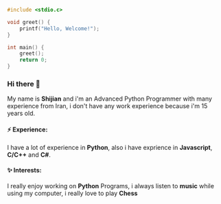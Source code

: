 ```c
#include <stdio.c>

void greet() {
    printf("Hello, Welcome!");
}

int main() {
    greet();
    return 0;
}
```

### Hi there 👋

My name is **Shijian** and i'm an Advanced Python Programmer with many experience from Iran, i don't have any work experience because i'm 15 years old.

#### ⚡ Experience:

I have a lot of experience in **Python**, also i have exprience in **Javascript**, **C/C++** and **C#**.

#### ✨ Interests:

I really enjoy working on **Python** Programs, i always listen to **music** while using my computer, i really love to play **Chess**
